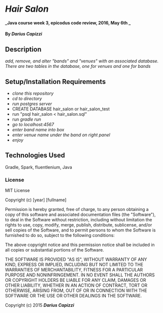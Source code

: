 # _Hair Salon_

#### _Java course week 3, epicodus code review, 2016, May 6th _

#### By _Darius Capizzi_

## Description

_add, remove, and alter "bands" and "venues" with an associated database. There are two tables in the database, one for venues and one for bands_

## Setup/Installation Requirements

* _clone this repository_
* _cd to directory_
* _run postgres server_
* CREATE DATABASE hair_salon or hair_salon_test
* run "psql hair_salon < hair_salon.sql"
* run _gradle run_
* _go to localhost:4567_
* _enter band name into box_
* _enter venue name under the band on right panel_
* _enjoy_


## Technologies Used

Gradle, Spark, fluentlenium, Java

### License

MIT License

Copyright (c) [year] [fullname]

Permission is hereby granted, free of charge, to any person obtaining a copy
of this software and associated documentation files (the "Software"), to deal
in the Software without restriction, including without limitation the rights
to use, copy, modify, merge, publish, distribute, sublicense, and/or sell
copies of the Software, and to permit persons to whom the Software is
furnished to do so, subject to the following conditions:

The above copyright notice and this permission notice shall be included in all
copies or substantial portions of the Software.

THE SOFTWARE IS PROVIDED "AS IS", WITHOUT WARRANTY OF ANY KIND, EXPRESS OR
IMPLIED, INCLUDING BUT NOT LIMITED TO THE WARRANTIES OF MERCHANTABILITY,
FITNESS FOR A PARTICULAR PURPOSE AND NONINFRINGEMENT. IN NO EVENT SHALL THE
AUTHORS OR COPYRIGHT HOLDERS BE LIABLE FOR ANY CLAIM, DAMAGES OR OTHER
LIABILITY, WHETHER IN AN ACTION OF CONTRACT, TORT OR OTHERWISE, ARISING FROM,
OUT OF OR IN CONNECTION WITH THE SOFTWARE OR THE USE OR OTHER DEALINGS IN THE
SOFTWARE.

Copyright (c) 2015 **_Darius Capizzi_**
